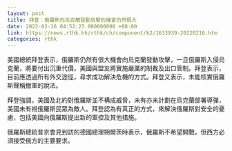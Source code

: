 ```yaml
---
layout: post
title: 拜登：俄羅斯向烏克蘭發動攻擊的機會仍然很大
date: 2022-02-16 04:52:23.000000000 +08:00
link: https://news.rthk.hk/rthk/ch/component/k2/1633939-20220216.htm
categories: rthk
---
```


美國總統拜登表示，俄羅斯仍然有很大機會向烏克蘭發動攻擊，一旦俄羅斯入侵烏克蘭，將要付出沉重代價，美國與盟友將實施嚴厲的制裁及出口管制。拜登表示，目前應透過所有外交途徑，尋求成功解決危機的方式。拜登又表示，未能核實俄羅斯聲稱撤軍的說法。

拜登強調，美國及北約對俄羅斯並不構成威脅，未有亦未計劃在烏克蘭部署導彈，美國未有視俄羅斯民眾為敵人。拜登認為有真正的方式，來解決俄羅斯對安全的憂慮，包括美國向俄羅斯提出新的軍控及其他措施。

俄羅斯總統普京會見到訪的德國總理朔爾茨時表示，俄羅斯不希望開戰，但西方必須接受俄方的主要要求。
